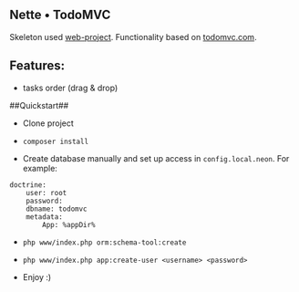 Nette • TodoMVC
--------------

Skeleton used [web-project](http://github.com/nette/web-project). Functionality based on [todomvc.com](http://todomvc.com/).

Features:
---------

- tasks order (drag & drop)

##Quickstart##

- Clone project

- `composer install`

- Create database manually and set up access in `config.local.neon`. For example:

``` neon
doctrine:
	user: root
	password:
	dbname: todomvc
	metadata:
		App: %appDir%
```

- `php www/index.php orm:schema-tool:create`

- `php www/index.php app:create-user <username> <password>`

- Enjoy :)
